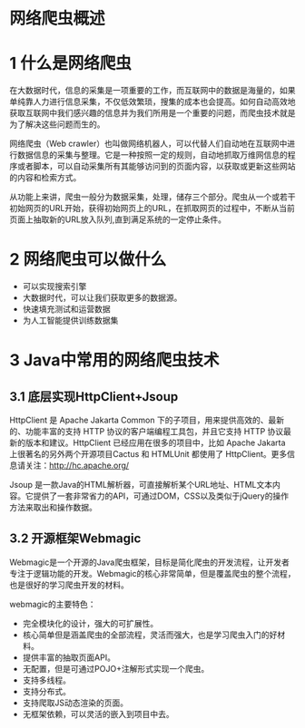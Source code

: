 # 网络爬虫概述

# 1 什么是网络爬虫

在大数据时代，信息的采集是一项重要的工作，而互联网中的数据是海量的，如果单纯靠人力进行信息采集，不仅低效繁琐，搜集的成本也会提高。如何自动高效地获取互联网中我们感兴趣的信息并为我们所用是一个重要的问题，而爬虫技术就是为了解决这些问题而生的。

网络爬虫（Web crawler）也叫做网络机器人，可以代替人们自动地在互联网中进行数据信息的采集与整理。它是一种按照一定的规则，自动地抓取万维网信息的程序或者脚本，可以自动采集所有其能够访问到的页面内容，以获取或更新这些网站的内容和检索方式。

从功能上来讲，爬虫一般分为数据采集，处理，储存三个部分。爬虫从一个或若干初始网页的URL开始，获得初始网页上的URL，在抓取网页的过程中，不断从当前页面上抽取新的URL放入队列,直到满足系统的一定停止条件。

# 2 网络爬虫可以做什么

- 可以实现搜索引擎
- 大数据时代，可以让我们获取更多的数据源。
- 快速填充测试和运营数据
- 为人工智能提供训练数据集

# 3 Java中常用的网络爬虫技术

## 3.1 底层实现HttpClient+Jsoup

HttpClient 是 Apache Jakarta Common 下的子项目，用来提供高效的、最新的、功能丰富的支持 HTTP 协议的客户端编程工具包，并且它支持 HTTP 协议最新的版本和建议。HttpClient 已经应用在很多的项目中，比如 Apache Jakarta 上很著名的另外两个开源项目Cactus 和 HTMLUnit 都使用了 HttpClient。更多信息请关注：http://hc.apache.org/

Jsoup 是一款Java的HTML解析器，可直接解析某个URL地址、HTML文本内容。它提供了一套非常省力的API，可通过DOM，CSS以及类似于jQuery的操作方法来取出和操作数据。

## 3.2 开源框架Webmagic

Webmagic是一个开源的Java爬虫框架，目标是简化爬虫的开发流程，让开发者专注于逻辑功能的开发。Webmagic的核心非常简单，但是覆盖爬虫的整个流程，也是很好的学习爬虫开发的材料。

webmagic的主要特色：

- 完全模块化的设计，强大的可扩展性。
- 核心简单但是涵盖爬虫的全部流程，灵活而强大，也是学习爬虫入门的好材料。
- 提供丰富的抽取页面API。
- 无配置，但是可通过POJO+注解形式实现一个爬虫。
- 支持多线程。
- 支持分布式。
- 支持爬取JS动态渲染的页面。
- 无框架依赖，可以灵活的嵌入到项目中去。